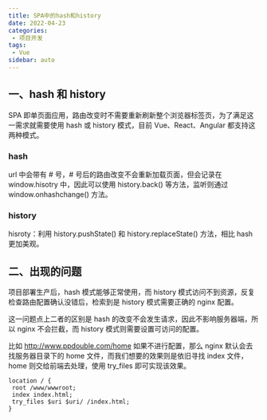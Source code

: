 ```yaml
---
title: SPA中的hash和history
date: 2022-04-23
categories:
 - 项目开发
tags:
 - Vue
sidebar: auto
---
```


## 一、hash 和 history

SPA 即单页面应用，路由改变时不需要重新刷新整个浏览器标签页，为了满足这一需求就需要使用 hash 或 history 模式，目前 Vue、React、Angular 都支持这两种模式。


### hash
url 中会带有 # 号，# 号后的路由改变不会重新加载页面，但会记录在 window.hisotry 中，因此可以使用 history.back() 等方法，监听则通过 window.onhashchange() 方法。

### history
hisroty：利用 history.pushState() 和 history.replaceState() 方法，相比 hash 更加美观。

## 二、出现的问题

项目部署生产后，hash 模式能够正常使用，而 history 模式访问不到资源，反复检查路由配置确认没错后，检索到是 history 模式需要正确的 nginx 配置。

这一问题点上二者的区别是 hash 的改变不会发生请求，因此不影响服务器端，所以 nginx 不会拦截，而 history 模式则需要设置可访问的配置。

比如 http://www.ppdouble.com/home 如果不进行配置，那么 nginx 默认会去找服务器目录下的 home 文件，而我们想要的效果则是依旧寻找 index 文件，home 则交给前端去处理，使用 try_files 即可实现该效果。

```nginx
location / { 
 root /www/wwwroot; 
 index index.html; 
 try_files $uri $uri/ /index.html; 
}
```